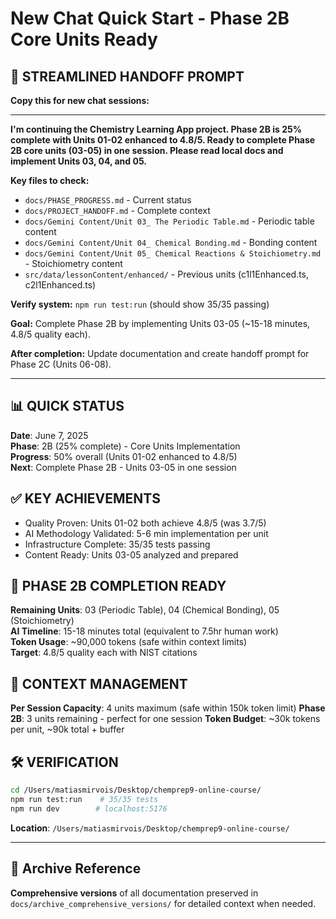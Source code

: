 # New Chat Quick Start - Phase 2B Core Units Ready

## 🎯 STREAMLINED HANDOFF PROMPT

**Copy this for new chat sessions:**

---

**I'm continuing the Chemistry Learning App project. Phase 2B is 25% complete with Units 01-02 enhanced to 4.8/5. Ready to complete Phase 2B core units (03-05) in one session. Please read local docs and implement Units 03, 04, and 05.**

**Key files to check:**
- `docs/PHASE_PROGRESS.md` - Current status
- `docs/PROJECT_HANDOFF.md` - Complete context
- `docs/Gemini Content/Unit 03_ The Periodic Table.md` - Periodic table content
- `docs/Gemini Content/Unit 04_ Chemical Bonding.md` - Bonding content  
- `docs/Gemini Content/Unit 05_ Chemical Reactions & Stoichiometry.md` - Stoichiometry content
- `src/data/lessonContent/enhanced/` - Previous units (c1l1Enhanced.ts, c2l1Enhanced.ts)

**Verify system:** `npm run test:run` (should show 35/35 passing)

**Goal:** Complete Phase 2B by implementing Units 03-05 (~15-18 minutes, 4.8/5 quality each).

**After completion:** Update documentation and create handoff prompt for Phase 2C (Units 06-08).

---

## 📊 QUICK STATUS

**Date**: June 7, 2025  
**Phase**: 2B (25% complete) - Core Units Implementation  
**Progress**: 50% overall (Units 01-02 enhanced to 4.8/5)  
**Next**: Complete Phase 2B - Units 03-05 in one session

## ✅ KEY ACHIEVEMENTS
- Quality Proven: Units 01-02 both achieve 4.8/5 (was 3.7/5)
- AI Methodology Validated: 5-6 min implementation per unit
- Infrastructure Complete: 35/35 tests passing
- Content Ready: Units 03-05 analyzed and prepared

## 🚀 PHASE 2B COMPLETION READY
**Remaining Units**: 03 (Periodic Table), 04 (Chemical Bonding), 05 (Stoichiometry)  
**AI Timeline**: 15-18 minutes total (equivalent to 7.5hr human work)  
**Token Usage**: ~90,000 tokens (safe within context limits)  
**Target**: 4.8/5 quality each with NIST citations

## 🧮 CONTEXT MANAGEMENT
**Per Session Capacity**: 4 units maximum (safe within 150k token limit)
**Phase 2B**: 3 units remaining - perfect for one session
**Token Budget**: ~30k tokens per unit, ~90k total + buffer

## 🛠️ VERIFICATION
```bash
cd /Users/matiasmirvois/Desktop/chemprep9-online-course/
npm run test:run    # 35/35 tests
npm run dev        # localhost:5176
```

**Location**: `/Users/matiasmirvois/Desktop/chemprep9-online-course/`

---

## 📁 Archive Reference
**Comprehensive versions** of all documentation preserved in `docs/archive_comprehensive_versions/` for detailed context when needed.
